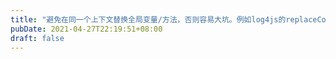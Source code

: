```yaml
---
title: "避免在同一个上下文替换全局变量/方法，否则容易大坑。例如log4js的replaceConsole存在调用栈溢出风险。层与层之间应该有较强的隔离。"
pubDate: 2021-04-27T22:19:51+08:00
draft: false
---
```


